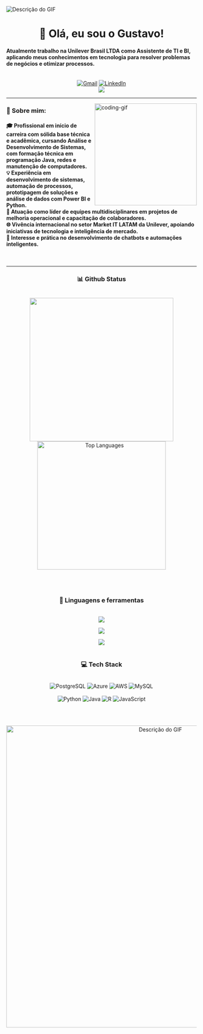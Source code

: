 <!-- ![Descrição do GIF](https://cdn-images-1.medium.com/max/918/1*U3WRRwLx3zeDkHmIVGLJdw.gif) -->
![Descrição do GIF](https://64.media.tumblr.com/b68dfe299f50bb07f90ca487a2c6e043/18661f1731e46ef1-8a/s1280x1920/54563658805615662d205b76913a8a2175eb1cc1.gif)

<h1 align="center">👋 Olá, eu sou o Gustavo!</h1>

<h4 align="left">Atualmente trabalho na Unilever Brasil LTDA como Assistente de TI e BI, aplicando meus conhecimentos em tecnologia para resolver problemas de negócios e otimizar processos.</h4>

<div align="center"><br/>
  <a href="mailto:aphexragedev@gmail.com"><img src="https://img.shields.io/badge/Gmail-333333?style=for-the-badge&logo=gmail&logoColor=red" alt="Gmail" /></a> 
  <a href="" target="_blank"><img src="https://img.shields.io/badge/LinkedIn-0077B5?style=for-the-badge&logo=linkedin&logoColor=white" alt="LinkedIn" /></a> 
  <div align="center">
  <img src="https://visitor-badge.laobi.icu/badge?page_id=Aphexrage&"  />
</div>
</div>

---

<img align="right" alt="coding-gif" width="270" src="https://media.tenor.com/2unHkuoMLhcAAAAM/data-code.gif">

<h3 align="left">📖 Sobre mim:</h3>

<h4 align="left">
  🎓 Profissional em início de carreira com sólida base técnica e acadêmica, cursando Análise e Desenvolvimento de Sistemas, com formação técnica em programação Java, redes e manutenção de computadores.</br>
  💡 Experiência em desenvolvimento de sistemas, automação de processos, prototipagem de soluções e análise de dados com Power BI e Python.</br>
  🧠 Atuação como líder de equipes multidisciplinares em projetos de melhoria operacional e capacitação de colaboradores.</br>
  🌐 Vivência internacional no setor Market IT LATAM da Unilever, apoiando iniciativas de tecnologia e inteligência de mercado.</br>
  🤖 Interesse e prática no desenvolvimento de chatbots e automações inteligentes.
</h4>

<br>

---

<h3 align="center">📊 Github Status</h3>
<br>
<div align="center">
<img width="380" src="https://github-readme-stats.vercel.app/api?username=Aphexrage&count_private=true&show_icons=true&theme=default&rank_icon=github&border_radius=10"/>

<img width="340" src="https://github-readme-stats.vercel.app/api/top-langs/?username=Aphexrage&theme=default&hide_border=false&include_all_commits=false&count_private=false&layout=compact" alt="Top Languages">
</div>

<br></br>

<h3 align="center">🔧 Linguagens e ferramentas</h3>

<br>

<div align="center">
  <!-- Linha 1: Linguagens e ferramentas de dados/desenvolvimento -->
  <img src="https://skillicons.dev/icons?i=python,javascript,java,postgres,mysql,htmx" /><br>

  <!-- Linha 2: Infraestrutura, automação e sistemas -->
  <img src="https://skillicons.dev/icons?i=aws,azure,linux,docker,terraform,kubernetes" /><br>

  <!-- Linha 3: Ferramentas de produtividade e dev -->
  <img src="https://skillicons.dev/icons?i=pycharm,vscode,github,git,figma,notion" />
</div>

<br>

<h3 align="center">💻 Tech Stack</h3>

<div align="center"><br/>
  <img alt="PostgreSQL" src="https://img.shields.io/badge/PostgreSQL-316192?style=for-the-badge&logo=postgresql&logoColor=white" />
  <img alt="Azure" src="https://img.shields.io/badge/Microsoft_Azure-0089D6?style=for-the-badge&logo=microsoft-azure&logoColor=white" />
  <img alt="AWS" src="https://img.shields.io/badge/Amazon_AWS-232F3E?style=for-the-badge&logo=amazon-aws&logoColor=white" />
  <img alt="MySQL" src="https://img.shields.io/badge/MySQL-00000F?style=for-the-badge&logo=mysql&logoColor=white" />
</div>
<div align="center"><br/>
  <img alt="Python" src="https://img.shields.io/badge/Python-3776AB?style=for-the-badge&logo=python&logoColor=white" />
  <img alt="Java" src="https://img.shields.io/badge/Java-ED8B00?style=for-the-badge&logo=openjdk&logoColor=white" />
  <img alt="R" src="https://img.shields.io/badge/R-276DC3?style=for-the-badge&logo=r&logoColor=white" />
  <img alt="JavaScript" src="https://img.shields.io/badge/JavaScript-F7DF1E?style=for-the-badge&logo=javascript&logoColor=black" />

</div>

<br></br>

<p align="center">
  <img src="https://editor.analyticsvidhya.com/uploads/112801.gif" alt="Descrição do GIF" width="800"/>
</p>

<br>

<img src="https://www.animatedimages.org/data/media/562/animated-line-image-0184.gif" width="1920" height=0.4/>
